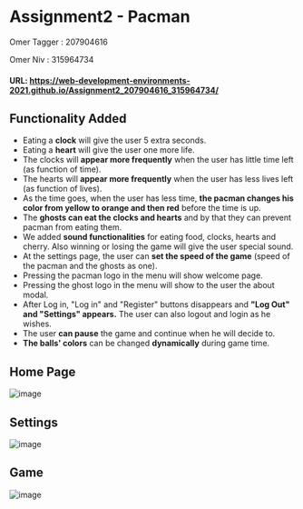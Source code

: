 # Assignment2 - Pacman

Omer Tagger : 207904616

Omer Niv : 315964734

#### URL: https://web-development-environments-2021.github.io/Assignment2_207904616_315964734/


## Functionality Added
* Eating a **clock** will give the user 5 extra seconds.
* Eating a **heart** will give the user one more life.
* The clocks will **appear more frequently** when the user has little time left (as function of time).
* The hearts will **appear more frequently** when the user has less lives left (as function of lives).
* As the time goes, when the user has less time, **the pacman changes his color from yellow to orange and then red** before the time is up.
* The **ghosts can eat the clocks and hearts** and by that they can prevent pacman from eating them.
* We added **sound functionalities** for eating food, clocks, hearts and cherry.  Also winning or losing the game will give the user special sound.
* At the settings page, the user can **set the speed of the game** (speed of the pacman and the ghosts as one).
* Pressing the pacman logo in the menu will show welcome page.
* Pressing the ghost logo in the menu will show to the user the about modal.
* After Log in, "Log in" and "Register" buttons disappears and **"Log Out" and "Settings" appears.** The user can also logout and login as he wishes.
* The user **can pause** the game and continue when he will decide to.
* **The balls' colors** can be changed **dynamically** during game time.


## Home Page

![image](https://user-images.githubusercontent.com/73793617/116375271-cce1db00-a817-11eb-804a-a12490f648d2.png)


## Settings

![image](https://user-images.githubusercontent.com/73793617/116375529-07e40e80-a818-11eb-99ef-e6437ab70b7b.png)


## Game

![image](https://user-images.githubusercontent.com/73793617/116375333-db2ff700-a817-11eb-8b21-0c456ed9e2d7.png)


